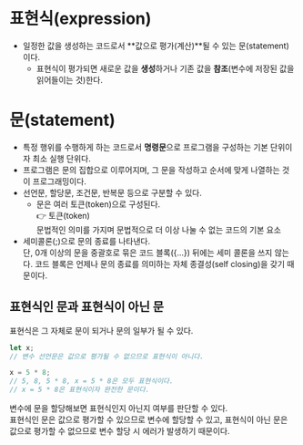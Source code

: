 # 표현식(expression)
* 일정한 값을 생성하는 코드로서 **값으로 평가(계산)**될 수 있는 문(statement)이다.
  + 표현식이 평가되면 새로운 값을 **생성**하거나 기존 값을 **참조**(변수에 저장된 값을 읽어들이는 것)한다.  

# 문(statement)
* 특정 행위를 수행하게 하는 코드로서 **명령문**으로 프로그램을 구성하는 기본 단위이자 최소 실행 단위다.
* 프로그램은 문의 집합으로 이루어지며, 그 문을 작성하고 순서에 맞게 나열하는 것이 프로그래밍이다.
* 선언문, 할당문, 조건문, 반복문 등으로 구분할 수 있다.
  + 문은 여러 토큰(token)으로 구성된다.  
  👉 토큰(token)  
  문법적인 의미를 가지며 문법적으로 더 이상 나눌 수 없는 코드의 기본 요소
* 세미콜론(;)으로 문의 종료를 나타낸다.  
단, 0개 이상의 문을 중괄호로 묶은 코드 블록({...}) 뒤에는 세미 콜론을 쓰지 않는다. 코드 블록은 언제나 문의 종료를 의미하는 자체 종결성(self closing)을 갖기 때문이다.  

## 표현식인 문과 표현식이 아닌 문  
표현식은 그 자체로 문이 되거나 문의 일부가 될 수 있다.  

```js
let x;
// 변수 선언문은 값으로 평가될 수 없으므로 표현식이 아니다.

x = 5 * 8;
// 5, 8, 5 * 8, x = 5 * 8은 모두 표현식이다.
// x = 5 * 8은 표현식이자 완전한 문이다.
```  
변수에 문을 할당해보면 표현식인지 아닌지 여부를 판단할 수 있다.  
표현식인 문은 값으로 평가할 수 있으므로 변수에 할당할 수 있고, 표현식이 아닌 문은 값으로 평가할 수 없으므로 변수 할당 시 에러가 발생하기 때문이다.